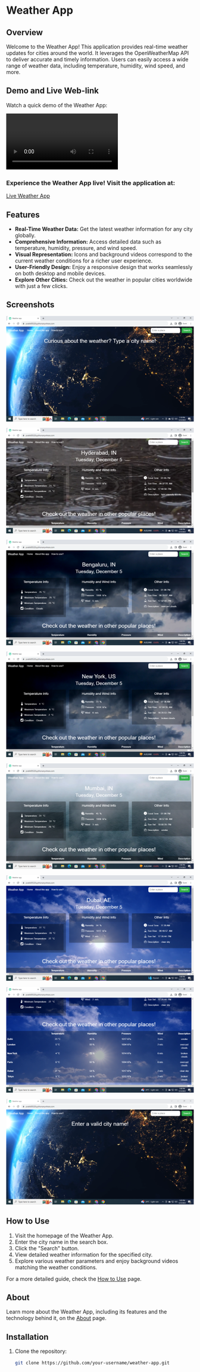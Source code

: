 # Weather App

## Overview

Welcome to the Weather App! This application provides real-time weather updates for cities around the world. It leverages the OpenWeatherMap API to deliver accurate and timely information. Users can easily access a wide range of weather data, including temperature, humidity, wind speed, and more.

## Demo and Live Web-link

Watch a quick demo of the Weather App:

![Weather App Demo](./screenshots/Demo_video.mp4)

### Experience the Weather App live! Visit the application at:

[Live Weather App](https://pratik00528.pythonanywhere.com/)

## Features

- **Real-Time Weather Data:** Get the latest weather information for any city globally.
- **Comprehensive Information:** Access detailed data such as temperature, humidity, pressure, and wind speed.
- **Visual Representation:** Icons and background videos correspond to the current weather conditions for a richer user experience.
- **User-Friendly Design:** Enjoy a responsive design that works seamlessly on both desktop and mobile devices.
- **Explore Other Cities:** Check out the weather in popular cities worldwide with just a few clicks.

## Screenshots

![Home page](./screenshots/Home_page.png)


![Hyderabad](./screenshots/Hyderabad.png)


![Banglaore](./screenshots/Bangalore.png)


![New York](./screenshots/New_York.png)


![Mumbai](./screenshots/Mumbai.png)


![Dubai](./screenshots/Dubai.png)


![Other Popular cities](./screenshots/Other_popular_cities.png)


![Invalid Name](./screenshots/Invalid_name.png)

<!-- Add more screenshots if necessary -->

## How to Use

1. Visit the homepage of the Weather App.
2. Enter the city name in the search box.
3. Click the "Search" button.
4. View detailed weather information for the specified city.
5. Explore various weather parameters and enjoy background videos matching the weather conditions.

For a more detailed guide, check the [How to Use](https://pratik00528.pythonanywhere.com/how_to_use) page.

## About

Learn more about the Weather App, including its features and the technology behind it, on the [About](https://pratik00528.pythonanywhere.com/about) page.

## Installation

1. Clone the repository:

   ```bash
   git clone https://github.com/your-username/weather-app.git
